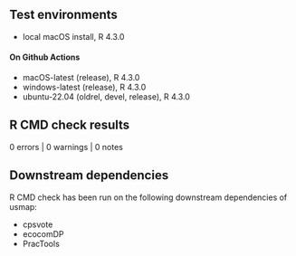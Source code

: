 
## Test environments
* local macOS install, R 4.3.0

#### On Github Actions
* macOS-latest (release), R 4.3.0
* windows-latest (release), R 4.3.0
* ubuntu-22.04 (oldrel, devel, release), R 4.3.0

## R CMD check results

0 errors | 0 warnings | 0 notes

## Downstream dependencies

R CMD check has been run on the following downstream dependencies of usmap:

* cpsvote
* ecocomDP
* PracTools
